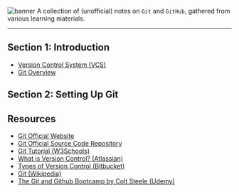 ![banner](https://github.com/quincyfox/git-notes/assets/152384382/54ec55ac-642e-4aeb-adab-2b68ed101ade)
A collection of (unofficial) notes on `Git` and `GitHub`, gathered from various learning materials.
<hr>

## Section 1: Introduction

- [Version Control System (VCS)](assets/ch1.md)
- [Git Overview](assets/ch2.md)

## Section 2: Setting Up Git

## Resources
- [Git Official Website](https://git-scm.com/)
- [Git Official Source Code Repository](https://github.com/git/git)
- [Git Tutorial (W3Schools)](https://www.w3schools.com/git/default.asp?remote=github)
- [What is Version Control? (Atlassian)](https://www.atlassian.com/git/tutorials/what-is-version-control)
- [Types of Version Control (Bitbucket)](https://support.atlassian.com/bitbucket-cloud/docs/types-of-version-control/)
- [Git (Wikipedia)](https://en.wikipedia.org/wiki/Git)
- [The Git and Github Bootcamp by Colt Steele (Udemy)](https://www.udemy.com/course/git-and-github-bootcamp/)